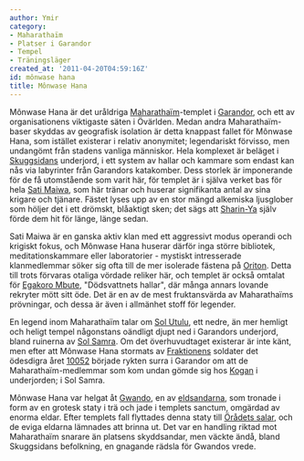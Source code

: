 ```yaml
---
author: Ymir
category:
- Maharathaïm
- Platser i Garandor
- Tempel
- Träningsläger
created_at: '2011-04-20T04:59:16Z'
id: mônwase hana
title: Mônwase Hana
---
```

Mônwase Hana är det uråldriga [Maharathaïm]-templet i [Garandor], och ett av organisationens viktigaste säten i Övärlden. Medan andra Maharathaïm-baser skyddas av geografisk isolation är detta knappast fallet för Mônwase Hana, som istället existerar i relativ anonymitet; legendariskt förvisso, men undangömt från stadens vanliga människor. Hela komplexet är beläget i [Skuggsidans] underjord, i ett system av hallar och kammare som endast kan nås via labyrinter från Garandors katakomber. Dess storlek är imponerande för de få utomstående som varit här, för templet är i själva verket bas för hela [Sati Maiwa], som här tränar och huserar signifikanta antal av sina krigare och tjänare. Fästet lyses upp av en stor mängd alkemiska ljusglober som höljer det i ett drömskt, blåaktigt sken; det sägs att [Sharin-Ya] själv förde dem hit för länge, länge sedan.

Sati Maiwa är en ganska aktiv klan med ett aggressivt modus operandi och krigiskt fokus, och Mônwase Hana huserar därför inga större bibliotek, meditationskammare eller laboratorier - mystiskt intresserade klanmedlemmar söker sig ofta till de mer isolerade fästena på [Oriton]. Detta till trots förvaras otaliga vördade reliker här, och templet är också omtalat för [Egakoro Mbute], "Dödsvattnets hallar", där många annars lovande rekryter mött sitt öde. Det är en av de mest fruktansvärda av Maharathaïms prövningar, och dessa är även i allmänhet stoff för legender.

En legend inom Maharathaïm talar om [Sol Utulu], ett nedre, än mer hemligt och heligt tempel någonstans oändligt djupt ned i Garandors underjord, bland ruinerna av [Sol Samra]. Om det överhuvudtaget existerar är inte känt, men efter att Mônwase Hana stormats av [Fraktionens] soldater det ödesdigra året [10052] började rykten surra i Garandor om att de Maharathaïm-medlemmar som kom undan gömde sig hos [Kogan] i underjorden; i Sol Samra.

Mônwase Hana var helgat åt [Gwando], en av [eldsandarna], som tronade i form av en grotesk staty i trä och jade i templets sanctum, omgärdad av enorma eldar. Efter templets fall flyttades denna staty till [Örådets salar], och de eviga eldarna lämnades att brinna ut. Det var en handling riktad mot Maharathaïm snarare än platsens skyddsandar, men väckte ändå, bland Skuggsidans befolkning, en gnagande rädsla för Gwandos vrede.

  [Maharathaïm]: Maharathaïm
  [Garandor]: Garandor
  [Skuggsidans]: Skuggsidan
  [Sati Maiwa]: Sati_Maiwa
  [Sharin-Ya]: Sharin-Ya
  [Oriton]: Oriton
  [Egakoro Mbute]: Egakoro_Mbute
  [Sol Utulu]: Sol_Utulu
  [Sol Samra]: Sol_Samra
  [Fraktionens]: Fraktionen
  [10052]: 10052
  [Kogan]: Kogan
  [Gwando]: Gwando
  [eldsandarna]: Iwa_Ogon
  [Örådets salar]: Örådets_salar